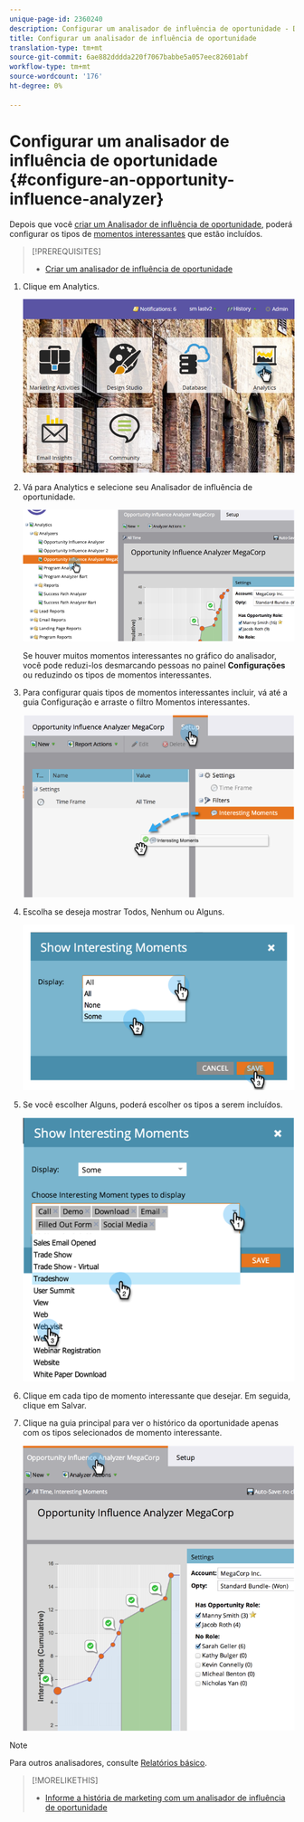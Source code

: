 ```yaml
---
unique-page-id: 2360240
description: Configurar um analisador de influência de oportunidade - Documentos do marketing - Documentação do produto
title: Configurar um analisador de influência de oportunidade
translation-type: tm+mt
source-git-commit: 6ae882dddda220f7067babbe5a057eec82601abf
workflow-type: tm+mt
source-wordcount: '176'
ht-degree: 0%

---
```



# Configurar um analisador de influência de oportunidade {#configure-an-opportunity-influence-analyzer}

Depois que você [criar um Analisador de influência de oportunidade](create-an-opportunity-influence-analyzer.md), poderá configurar os tipos de [momentos interessantes](/help/marketo/product-docs/marketo-sales-insight/msi-for-salesforce/features/tabs-in-the-msi-panel/interesting-moments/interesting-moments-overview.md) que estão incluídos.

>[!PREREQUISITES]
>
>* [Criar um analisador de influência de oportunidade](create-an-opportunity-influence-analyzer.md)


1. Clique em Analytics.

   ![](assets/login-to-analytics.png)

1. Vá para Analytics e selecione seu Analisador de influência de oportunidade.

   ![](assets/image2014-9-17-12-3a28-3a33.png)

   Se houver muitos momentos interessantes no gráfico do analisador, você pode reduzi-los desmarcando pessoas no painel **Configurações** ou reduzindo os tipos de momentos interessantes.

1. Para configurar quais tipos de momentos interessantes incluir, vá até a guia Configuração e arraste o filtro Momentos interessantes.

   ![](assets/image2014-9-17-12-3a29-3a10.png)

1. Escolha se deseja mostrar Todos, Nenhum ou Alguns.

   ![](assets/image2014-9-17-12-3a29-3a18.png)

1. Se você escolher Alguns, poderá escolher os tipos a serem incluídos.

   ![](assets/image2014-9-17-12-3a29-3a39.png)

1. Clique em cada tipo de momento interessante que desejar. Em seguida, clique em Salvar.
1. Clique na guia principal para ver o histórico da oportunidade apenas com os tipos selecionados de momento interessante.

   ![](assets/image2014-9-17-12-3a29-3a58.png)

>[!NOTE]
>
>Para outros analisadores, consulte [Relatórios básico](https://docs.marketo.com/display/docs/basic+reporting).

>[!MORELIKETHIS]
>
>* [Informe a história de marketing com um analisador de influência de oportunidade](tell-the-marketing-story-with-an-opportunity-influence-analyzer.md)

